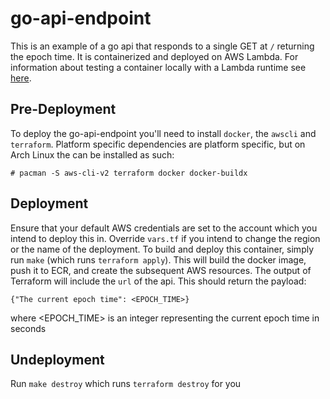 # go-api-endpoint

This is an example of a go api that responds to a single GET at `/` returning the epoch time.
It is containerized and deployed on AWS Lambda.
For information about testing a container locally with a Lambda runtime see [here](https://docs.aws.amazon.com/lambda/latest/dg/images-test.html).

## Pre-Deployment

To deploy the go-api-endpoint you'll need to install `docker`, the `awscli` and `terraform`.
Platform specific dependencies are platform specific, but on Arch Linux the can be installed as such:
```
# pacman -S aws-cli-v2 terraform docker docker-buildx
```

## Deployment

Ensure that your default AWS credentials are set to the account which you intend to deploy this in.
Override `vars.tf` if you intend to change the region or the name of the deployment.
To build and deploy this container, simply run `make` (which runs `terraform apply`).
This will build the docker image, push it to ECR, and create the subsequent AWS resources.
The output of Terraform will include the `url` of the api. This should return the payload:
```
{"The current epoch time": <EPOCH_TIME>}
```
where <EPOCH_TIME> is an integer representing the current epoch time in seconds


## Undeployment

Run `make destroy` which runs `terraform destroy` for you
